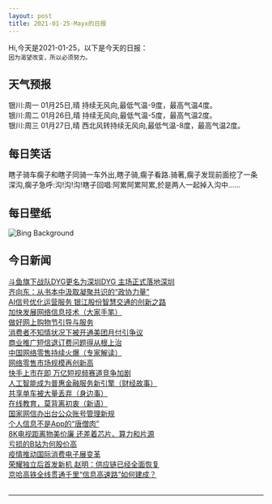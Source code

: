 ```yaml
---
layout: post
title: 2021-01-25-Mayx的日报
---
```


Hi,今天是2021-01-25，以下是今天的日报：<br><small>
因为渴望改变，所以必须努力。</small><!--more-->
## 天气预报
银川:周一 01月25日,晴 持续无风向,最低气温-9度，最高气温4度。<br>银川:周二 01月26日,晴 持续无风向,最低气温-5度，最高气温2度。<br>银川:周三 01月27日,晴 西北风转持续无风向,最低气温-8度，最高气温2度。
## 每日笑话
瞎子骑车瘸子和瞎子同骑一车外出,瞎子骑,瘸子看路.骑著,瘸子发现前面挖了一条深沟,瘸子急呼:沟!沟!沟!瞎子回唱:阿累阿累阿累,於是两人一起掉入沟中……
## 每日壁纸
![Bing Background](https://cn.bing.com/th?id=OHR.Molas_EN-US5410137458_1920x1080.jpg&rf=LaDigue_1920x1080.jpg&pid=hp "Handicrafts of the Guna people of the Guna Yala archipelago, Panama (© Lars Schneider/Tandem Stills + Motion)")
## 今日新闻

[斗鱼旗下战队DYG更名为深圳DYG 主场正式落地深圳](http://it.people.com.cn/n1/2021/0125/c1009-32011074.html)   
[齐向东：从书本中汲取凝聚共识的“政协力量”](http://it.people.com.cn/n1/2021/0125/c1009-32011059.html)   
[AI信号优化运营服务 银江股份智慧交通的创新之路](http://it.people.com.cn/n1/2021/0125/c1009-32010974.html)   
[加快发展网络信息技术（大家手笔）](http://it.people.com.cn/n1/2021/0125/c1009-32010670.html)   
[做好网上购物节引导与服务](http://it.people.com.cn/n1/2021/0125/c1009-32010479.html)   
[消费者不知情状况下被开通美团月付引争议](http://it.people.com.cn/n1/2021/0125/c1009-32010523.html)   
[商业推广短信退订费问题得从根上治](http://it.people.com.cn/n1/2021/0125/c1009-32010481.html)   
[中国网络零售持续火爆（专家解读）](http://it.people.com.cn/n1/2021/0125/c1009-32010773.html)   
[网络零售市场规模再创新高](http://it.people.com.cn/n1/2021/0125/c1009-32010777.html)   
[快手上市在即 万亿短视频赛道竞争加剧](http://it.people.com.cn/n1/2021/0125/c1009-32010629.html)   
[人工智能成为普惠金融服务新引擎（财经故事）](http://it.people.com.cn/n1/2021/0125/c1009-32010656.html)   
[共享单车被大量丢弃（身边事）](http://it.people.com.cn/n1/2021/0125/c1009-32010669.html)   
[在线教育，莫背离初衷（新语）](http://it.people.com.cn/n1/2021/0125/c1009-32010671.html)   
[国家网信办出台公众账号管理新规](http://it.people.com.cn/n1/2021/0125/c1009-32010344.html)   
[个人信息不是App的“唐僧肉”](http://it.people.com.cn/n1/2021/0125/c1009-32010341.html)   
[8K电视距离物美价廉 还差着芯片、算力和片源](http://it.people.com.cn/n1/2021/0125/c1009-32010272.html)   
[亏损的B站为何股价高](http://it.people.com.cn/n1/2021/0125/c1009-32010339.html)   
[疫情推动国际消费电子展变革](http://it.people.com.cn/n1/2021/0125/c1009-32010276.html)   
[荣耀独立后首发新机 赵明：供应链已经全面恢复](http://it.people.com.cn/n1/2021/0125/c1009-32010450.html)   
[京哈高铁全线贯通千里“信息高速路”如何建成？](http://it.people.com.cn/n1/2021/0125/c1009-32010486.html)   
<br />

***

<small></small>
